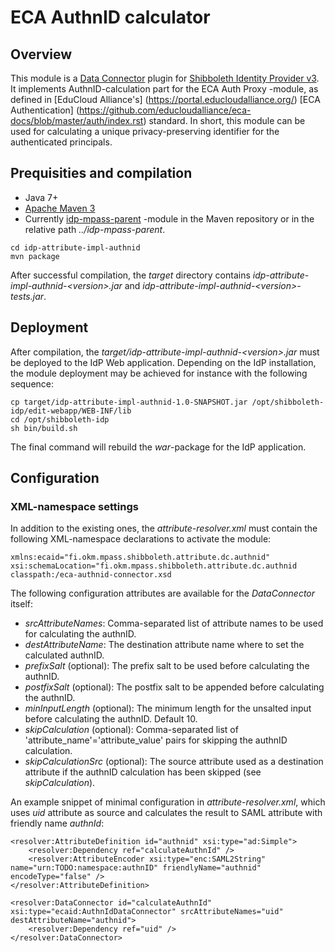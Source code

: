 # ECA AuthnID calculator

## Overview

This module is a [Data Connector](https://wiki.shibboleth.net/confluence/display/IDP30/Attribute+Resolver)
plugin for [Shibboleth Identity Provider v3](https://wiki.shibboleth.net/confluence/display/IDP30/Home). It
implements AuthnID-calculation part for the ECA Auth Proxy -module, as defined in [EduCloud Alliance's]
(https://portal.educloudalliance.org/) [ECA Authentication]
(https://github.com/educloudalliance/eca-docs/blob/master/auth/index.rst) standard. In short, this module can
be used for calculating a unique privacy-preserving identifier for the authenticated principals.

## Prequisities and compilation

- Java 7+
- [Apache Maven 3](https://maven.apache.org/)
- Currently [idp-mpass-parent](https://github.com/Digipalvelutehdas/MPASS-proxy/tree/master/idp-mpass-parent) -module in the Maven repository or in the relative path _../idp-mpass-parent_.

```
cd idp-attribute-impl-authnid
mvn package
```

After successful compilation, the _target_ directory contains _idp-attribute-impl-authnid-\<version\>.jar_ and
_idp-attribute-impl-authnid-\<version\>-tests.jar_.

## Deployment

After compilation, the _target/idp-attribute-impl-authnid-\<version\>.jar_ must be deployed to the IdP Web
application. Depending on the IdP installation, the module deployment may be achieved for instance with the
following sequence:

```
cp target/idp-attribute-impl-authnid-1.0-SNAPSHOT.jar /opt/shibboleth-idp/edit-webapp/WEB-INF/lib
cd /opt/shibboleth-idp
sh bin/build.sh
```

The final command will rebuild the _war_-package for the IdP application.


## Configuration

### XML-namespace settings

In addition to the existing ones, the _attribute-resolver.xml_ must contain the following XML-namespace
declarations to activate the module:

```
xmlns:ecaid="fi.okm.mpass.shibboleth.attribute.dc.authnid"
xsi:schemaLocation="fi.okm.mpass.shibboleth.attribute.dc.authnid classpath:/eca-authnid-connector.xsd
```

The following configuration attributes are available for the _DataConnector_ itself:

- _srcAttributeNames_: Comma-separated list of attribute names to be used for calculating the authnID.
- _destAttributeName_: The destination attribute name where to set the calculated authnID.
- _prefixSalt_ (optional): The prefix salt to be used before calculating the authnID.
- _postfixSalt_ (optional): The postfix salt to be appended before calculating the authnID.
- _minInputLength_ (optional): The minimum length for the unsalted input before calculating the authnID. Default 10.
- _skipCalculation_ (optional): Comma-separated list of 'attribute_name'='attribute_value' pairs for skipping the authnID calculation.
- _skipCalculationSrc_ (optional): The source attribute used as a destination attribute if the authnID calculation has been skipped (see _skipCalculation_).

An example snippet of minimal configuration in _attribute-resolver.xml_, which uses _uid_ attribute as source
and calculates the result to SAML attribute with friendly name _authnId_:

```
<resolver:AttributeDefinition id="authnid" xsi:type="ad:Simple">
    <resolver:Dependency ref="calculateAuthnId" />
    <resolver:AttributeEncoder xsi:type="enc:SAML2String" name="urn:TODO:namespace:authnID" friendlyName="authnid" encodeType="false" />
</resolver:AttributeDefinition>

<resolver:DataConnector id="calculateAuthnId" xsi:type="ecaid:AuthnIdDataConnector" srcAttributeNames="uid" destAttributeName="authnid">
    <resolver:Dependency ref="uid" />
</resolver:DataConnector>
```


